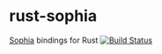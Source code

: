 # rust-sophia
[Sophia](http://sphia.org) bindings for Rust
[![Build Status](https://travis-ci.org/bonifaido/rust-sophia.svg?branch=master)](https://travis-ci.org/bonifaido/rust-sophia)
